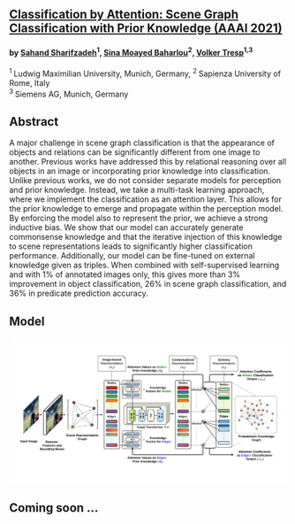 ## [Classification by Attention: Scene Graph Classification with Prior Knowledge (AAAI 2021)](https://arxiv.org/abs/2011.10084)

#### by [Sahand Sharifzadeh](https://www.linkedin.com/in/sahandsharifzadeh/)<sup>1</sup>, [Sina Moayed Baharlou](https://www.sinabaharlou.com)<sup>2</sup>, [Volker Tresp](https://www.dbs.ifi.lmu.de/cms/personen/professoren/tresp/index.html)<sup>1,3</sup>
<sup>1 </sup> Ludwig Maximilian University, Munich, Germany, <sup>2 </sup> Sapienza University of Rome, Italy<br/>
<sup>3 </sup> Siemens AG, Munich, Germany<br/>

## Abstract
A major challenge in scene graph classification is that the appearance of objects and relations can be significantly different from one image to another. 
Previous works have addressed this by relational reasoning over all objects in an image or incorporating prior knowledge into classification. 
Unlike previous works, we do not consider separate models for perception and prior knowledge.
Instead, we take a multi-task learning approach, where we implement the classification as an attention layer. This allows for the prior knowledge to emerge and propagate within the perception model. By enforcing the model also to represent the prior, we achieve a strong inductive bias. 
We show that our model can accurately generate commonsense knowledge and that the iterative injection of this knowledge to scene representations leads to significantly higher classification performance. Additionally, our model can be fine-tuned on external knowledge given as triples. 
When combined with self-supervised learning and with 1% of annotated images only, this gives more than 3% improvement in object classification, 26% in scene graph classification, and 36% in predicate prediction accuracy.

## Model
<p align="center"><img src="docs/schema-architecture.png" title="Schema architecture."></p>
 

## Coming soon ...
